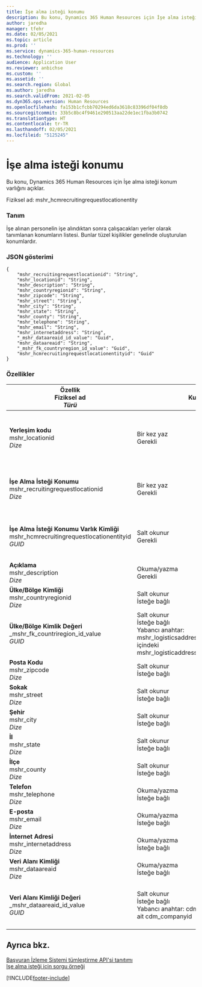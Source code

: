 ```yaml
---
title: İşe alma isteği konumu
description: Bu konu, Dynamics 365 Human Resources için İşe alma isteği konum varlığını açıklar.
author: jaredha
manager: tfehr
ms.date: 02/05/2021
ms.topic: article
ms.prod: ''
ms.service: dynamics-365-human-resources
ms.technology: ''
audience: Application User
ms.reviewer: anbichse
ms.custom: ''
ms.assetid: ''
ms.search.region: Global
ms.author: jaredha
ms.search.validFrom: 2021-02-05
ms.dyn365.ops.version: Human Resources
ms.openlocfilehash: fa153b1cfcbb70294ed6da3618c83396df04f8db
ms.sourcegitcommit: 33b5c8bc4f9461e290513aa22de1ec1fba3b0742
ms.translationtype: HT
ms.contentlocale: tr-TR
ms.lasthandoff: 02/05/2021
ms.locfileid: "5125245"
---
```

# <a name="recruiting-request-location"></a>İşe alma isteği konumu

Bu konu, Dynamics 365 Human Resources için İşe alma isteği konum varlığını açıklar.

Fiziksel ad: mshr_hcmrecruitingrequestlocationentity

### <a name="description"></a>Tanım

İşe alınan personelin işe alındıktan sonra çalışacakları yerler olarak tanımlanan konumların listesi. Bunlar tüzel kişilikler genelinde oluşturulan konumlardır.

### <a name="json-representation"></a>JSON gösterimi

```
{
    "mshr_recruitingrequestlocationid": "String",
    "mshr_locationid": "String",
    "mshr_description": "String",
    "mshr_countryregionid": "String",
    "mshr_zipcode": "String",
    "mshr_street": "String",
    "mshr_city": "String",
    "mshr_state": "String",
    "mshr_county": "String",
    "mshr_telephone": "String",
    "mshr_email": "String",
    "mshr_internetaddress": "String",
    "_mshr_dataareaid_id_value": "Guid",
    "mshr_dataareaid": "String",
    "_mshr_fk_countryregion_id_value": "Guid",
    "mshr_hcmrecruitingrequestlocationentityid": "Guid"
}
```

### <a name="properties"></a>Özellikler

| Özellik<br>**Fiziksel ad**<br>**_Türü_** | Kullan | Tanım |
| --- | --- | --- |
| **Yerleşim kodu**<br>mshr_locationid<br>*Dize* | Bir kez yaz<br>Gerekli | İşe alma konumu için sistem tarafından oluşturulan, kullanıcı tarafından okunabilir tanımlayıcı. |
| **İşe Alma İsteği Konumu**<br>mshr_recruitingrequestlocationid<br>*Dize* | Bir kez yaz<br>Gerekli | İşe alma konumu için kullanıcı tarafından tanımlanan benzersiz tanımlayıcı. |
| **İşe Alma İsteği Konumu Varlık Kimliği**<br>mshr_hcmrecruitingrequestlocationentityid<br>*GUID* | Salt okunur<br>Gerekli | İşe alma isteği konum kaydı için sistem tarafından oluşturulan benzersiz tanımlayıcı. |
| **Açıklama**<br>mshr_description<br>*Dize* | Okuma/yazma<br>Gerekli | Yerleşimin açıklaması. |
| **Ülke/Bölge Kimliği**<br>mshr_countryregionid<br>*Dize* | Salt okunur<br>İsteğe bağlı | Adayın vatandaşı olduğu ülkeyi veya bölgeyi belirtir. |
| **Ülke/Bölge Kimlik Değeri**<br>_mshr_fk_countriregion_id_value<br>*GUID* | Salt okunur<br>İsteğe bağlı<br>Yabancı anahtar: mshr_logisticsaddresscountryregionentity içindeki mshr_logisticaddresscountryregionentityid | Adresin ülkesinin/bölgesinin sistem tarafından oluşturulan benzersiz tanımlayıcısı. |
| **Posta Kodu**<br>mshr_zipcode<br>*Dize* | Salt okunur<br>İsteğe bağlı | Posta kodu. |
| **Sokak**<br>mshr_street<br>*Dize* | Salt okunur<br>İsteğe bağlı | Açık adres. |
| **Şehir**<br>mshr_city<br>*Dize* | Salt okunur<br>İsteğe bağlı | Şehir. |
| **İl**<br>mshr_state<br>*Dize* | Salt okunur<br>İsteğe bağlı | Eyalet veya il. |
| **İlçe**<br>mshr_county<br>*Dize* | Salt okunur<br>İsteğe bağlı | İlçe. |
| **Telefon**<br>mshr_telephone<br>*Dize* | Okuma/yazma<br>İsteğe bağlı | Konumun telefon numarası. |
| **E-posta**<br>mshr_email<br>*Dize* | Okuma/yazma<br>İsteğe bağlı | E-posta adresi. |
| **İnternet Adresi**<br>mshr_internetaddress<br>*Dize* | Okuma/yazma<br>İsteğe bağlı | Konum web sitesinin URL'si. |
| **Veri Alanı Kimliği**<br>mshr_dataareaid<br>*Dize* | Okuma/yazma<br>İsteğe bağlı | Tüzel kişiliği (şirket) belirtir. |
| **Veri Alanı Kimliği Değeri**<br>_mshr_dataareaid_id_value<br>*GUID* | Salt okunur<br>İsteğe bağlı<br>Yabancı anahtar: cdm_company varlığına ait cdm_companyid | Tüzel kişiliği (şirket) tanımlaması için sistem tarafından oluşturulan GUID değeri. |

## <a name="see-also"></a>Ayrıca bkz.

[Başvuran İzleme Sistemi tümleştirme API'si tanıtımı](hr-admin-integration-ats-api-introduction.md)<br>
[Işe alma isteği için sorgu örneği](hr-admin-integration-ats-api-recruiting-request-example-query.md)



[!INCLUDE[footer-include](../includes/footer-banner.md)]